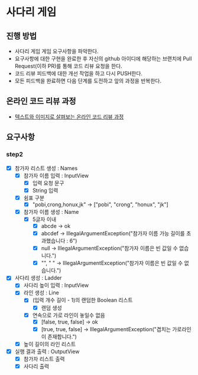# 사다리 게임
## 진행 방법
* 사다리 게임 게임 요구사항을 파악한다.
* 요구사항에 대한 구현을 완료한 후 자신의 github 아이디에 해당하는 브랜치에 Pull Request(이하 PR)를 통해 코드 리뷰 요청을 한다.
* 코드 리뷰 피드백에 대한 개선 작업을 하고 다시 PUSH한다.
* 모든 피드백을 완료하면 다음 단계를 도전하고 앞의 과정을 반복한다.

## 온라인 코드 리뷰 과정
* [텍스트와 이미지로 살펴보는 온라인 코드 리뷰 과정](https://github.com/nextstep-step/nextstep-docs/tree/master/codereview)

## 요구사항
### step2
- [x] 참가자 리스트 생성 : Names
  - [x] 참가자 이름 입력 : InputView
    - [x] 입력 요청 문구
    - [x] String 입력
  - [x] 쉼표 구분
    - [x] "pobi,crong,honux,jk" -> ["pobi", "crong", "honux", "jk"]
  - [x] 참가자 이름 생성 : Name
    - [x] 5글자 이내
      - [x] abcde -> ok
      - [x] abcdef -> IllegalArgumentException("참가자 이름 가능 길이를 초과했습니다 : 6")
      - [x] null -> IllegalArgumentException("참가자 이름은 빈 값일 수 없습니다.")
      - [x] "", " " -> IllegalArgumentException("참가자 이름은 빈 값일 수 없습니다.")
- [x] 사다리 생성 : Ladder
  - [x] 사다리 높이 입력 : InputView
  - [x] 라인 생성 : Line
    - [x] (입력 개수 길이 - 1)의 랜덤한 Boolean 리스트
      - [x] 랜덤 생성
    - [x] 연속으로 가로 라인이 놓일수 없음
      - [x] [false, true, false] -> ok
      - [x] [true, true, false] -> IllegalArgumentException("겹치는 가로라인이 존재합니다.")
  - [x] 높이 길이의 라인 리스트
- [x] 실행 결과 출력 : OutputView
  - [x] 참가자 리스트 출력
  - [x] 사다리 출력
